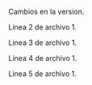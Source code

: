 Cambios en la version.

Linea 2 de archivo 1.

Linea 3 de archivo 1.

Linea 4 de archivo 1.

Linea 5 de archivo 1.




